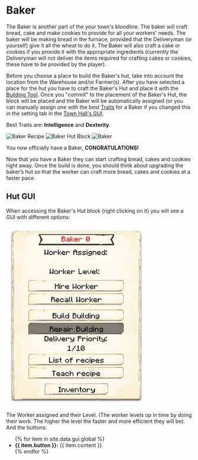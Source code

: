 # Baker

The Baker is another part of the your town's bloodline. The baker will craft bread, cake and make cookies to provide for all your workers' needs. The baker will be making bread in the furnace, provided that the Deliveryman (or yourself) give it all the wheat to do it. The Baker will also craft a cake or cookies if you provide it with the appropriate ingredients (currently the Deliveryman will not deliver the items required for crafting cakes or cookies, these have to be provided by the player). 

Before you choose a place to build the Baker's hut, take into account the location from the Warehouse and/or Farmer(s). After you have selected a place for the hut you have to craft the Baker's Hut and place it with the [Building Tool](../../).  Once you "commit" to the placement of the Baker's Hut, the block will be placed and the Baker will  be automatically assigned (or you can manually assign one with the best [Traits](../../) for a Baker if you changed this in the setting tab in the [Town Hall's GUI](../../).

Best Traits are: **Intelligence** and **Dexterity**.

<img src="../../assets/images/.../baker_recipe.png" alt="Baker Recipe"> <img src="../../assets/images/.../baker_chest.png" alt="Baker Hut Block"> <img src="../../assets/images/gui/baker.png" alt="Baker">

You now officially have a Baker, **CONGRATULATIONS!**

Now that you have a Baker they can start crafting bread, cakes and cookies right away. Once the build is done, you should think about upgrading the baker’s hut so that the worker can craft more bread, cakes and cookies at a faster pace. 

## Hut GUI

When accessing the Baker's Hut block (right clicking on it) you will see a GUI with different options:

<div class="row">
  <div class="col-sm-12 col-md">
    <img src="../../assets/images/gui/bakergui.png" class="img-fluid mx-auto" alt="Baker GUI">
  </div>
  <div class="col-sm-12 col-md">
    <p>The Worker assigned and their Level. (The worker levels up in time by doing their work. The higher the level the faster and more efficient they will be). And the buttons:</p>
    <ul>
      {% for item in site.data.gui.global %}
        <li><strong>{{ item.button }}:</strong> {{ item.content }}</li>
      {% endfor %}
    </ul>
  </div>
</div>
